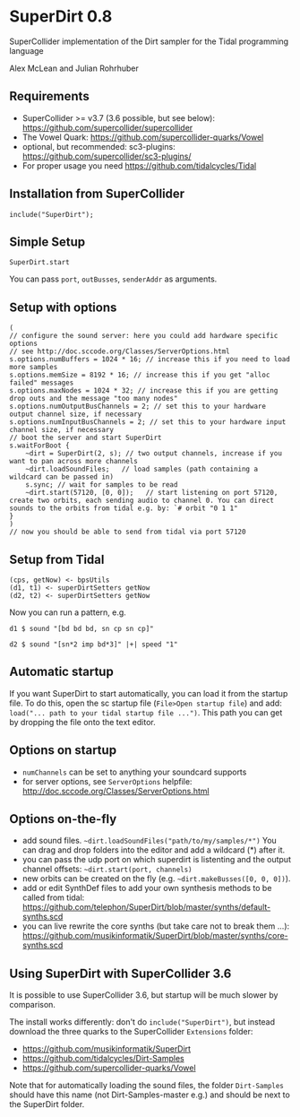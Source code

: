 # SuperDirt 0.8
SuperCollider implementation of the Dirt sampler for the Tidal programming language

Alex McLean and Julian Rohrhuber

## Requirements

* SuperCollider >= v3.7 (3.6 possible, but see below): https://github.com/supercollider/supercollider
* The Vowel Quark: https://github.com/supercollider-quarks/Vowel
* optional, but recommended: sc3-plugins: https://github.com/supercollider/sc3-plugins/
* For proper usage you need https://github.com/tidalcycles/Tidal

## Installation from SuperCollider
```
include("SuperDirt");
```

## Simple Setup

`SuperDirt.start`

You can pass `port`, `outBusses`, `senderAddr` as arguments.

## Setup with options
```
(
// configure the sound server: here you could add hardware specific options
// see http://doc.sccode.org/Classes/ServerOptions.html
s.options.numBuffers = 1024 * 16; // increase this if you need to load more samples
s.options.memSize = 8192 * 16; // increase this if you get "alloc failed" messages
s.options.maxNodes = 1024 * 32; // increase this if you are getting drop outs and the message "too many nodes"
s.options.numOutputBusChannels = 2; // set this to your hardware output channel size, if necessary
s.options.numInputBusChannels = 2; // set this to your hardware input channel size, if necessary
// boot the server and start SuperDirt
s.waitForBoot {
	~dirt = SuperDirt(2, s); // two output channels, increase if you want to pan across more channels
	~dirt.loadSoundFiles;   // load samples (path containing a wildcard can be passed in)
	s.sync; // wait for samples to be read
	~dirt.start(57120, [0, 0]);   // start listening on port 57120, create two orbits, each sending audio to channel 0. You can direct sounds to the orbits from tidal e.g. by: `# orbit "0 1 1"
}
)
// now you should be able to send from tidal via port 57120
```

## Setup from Tidal
```
(cps, getNow) <- bpsUtils
(d1, t1) <- superDirtSetters getNow
(d2, t2) <- superDirtSetters getNow
```
Now you can run a pattern, e.g.
```
d1 $ sound "[bd bd bd, sn cp sn cp]"

d2 $ sound "[sn*2 imp bd*3]" |+| speed "1"
```

## Automatic startup
If you want SuperDirt to start automatically, you can load it from the startup file. To do this, open the sc startup file (```File>Open startup file```) and add: ```load("... path to your tidal startup file ...")```. This path you can get by dropping the file onto the text editor.


## Options on startup
- `numChannels` can be set to anything your soundcard supports
- for server options, see `ServerOptions` helpfile: http://doc.sccode.org/Classes/ServerOptions.html

## Options on-the-fly
- add sound files. `~dirt.loadSoundFiles("path/to/my/samples/*")` You can drag and drop folders into the editor and add a wildcard (*) after it.
- you can pass the udp port on which superdirt is listenting and the output channel offsets: `~dirt.start(port, channels)`
- new orbits can be created on the fly (e.g. `~dirt.makeBusses([0, 0, 0])`).
- add or edit SynthDef files to add your own synthesis methods to be called from tidal: https://github.com/telephon/SuperDirt/blob/master/synths/default-synths.scd
- you can live rewrite the core synths (but take care not to break them ...): https://github.com/musikinformatik/SuperDirt/blob/master/synths/core-synths.scd


## Using SuperDirt with SuperCollider 3.6
It is possible to use SuperCollider 3.6, but startup will be much slower by comparison.

The install works differently: don't do `include("SuperDirt")`, but instead download the three quarks to the SuperCollider `Extensions` folder:
- https://github.com/musikinformatik/SuperDirt
- https://github.com/tidalcycles/Dirt-Samples
- https://github.com/supercollider-quarks/Vowel

Note that for automatically loading the sound files, the folder `Dirt-Samples` should have this name (not Dirt-Samples-master e.g.) and should be next to the SuperDirt folder.
